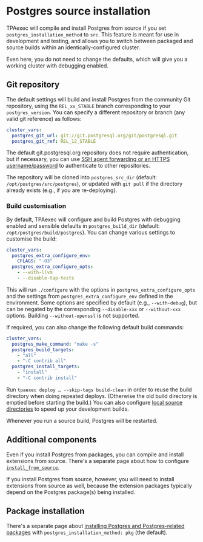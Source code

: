 # Postgres source installation

TPAexec will compile and install Postgres from source if you set
`postgres_installation_method` to `src`. This feature is meant for use
in development and testing, and allows you to switch between packaged
and source builds within an identically-configured cluster.

Even here, you do not need to change the defaults, which will give you a
working cluster with debugging enabled.

## Git repository

The default settings will build and install Postgres from the community
Git repository, using the `REL_xx_STABLE` branch corresponding to your
`postgres_version`. You can specify a different repository or branch
(any valid git reference) as follows:

```yaml
cluster_vars:
  postgres_git_url: git://git.postgresql.org/git/postgresql.git
  postgres_git_ref: REL_12_STABLE
```

The default git.postgresql.org repository does not require
authentication, but if necessary, you can use
[SSH agent forwarding or an HTTPS username/password](../git-credentials.md)
to authenticate to other repositories.

The repository will be cloned into `postgres_src_dir` (default:
`/opt/postgres/src/postgres`), or updated with `git pull` if the
directory already exists (e.g., if you are re-deploying).

### Build customisation

By default, TPAexec will configure and build Postgres with debugging
enabled and sensible defaults in `postgres_build_dir` (default:
`/opt/postgres/build/postgres`). You can change various settings to
customise the build:

```yaml
cluster_vars:
  postgres_extra_configure_env:
    CFLAGS: "-O3"
  postgres_extra_configure_opts:
    - --with-llvm
    - --disable-tap-tests
```

This will run `./configure` with the options in
`postgres_extra_configure_opts` and the settings from
`postgres_extra_configure_env` defined in the environment. Some
options are specified by default (e.g., `--with-debug`), but can be
negated by the corresponding `--disable-xxx` or `--without-xxx`
options. Building `--without-openssl` is not supported.

If required, you can also change the following default build commands:

```yaml
cluster_vars:
  postgres_make_command: "make -s"
  postgres_build_targets:
    - "all"
    - "-C contrib all"
  postgres_install_targets:
    - "install"
    - "-C contrib install"
```

Run `tpaexec deploy … --skip-tags build-clean` in order to reuse the
build directory when doing repeated deploys. (Otherwise the old build
directory is emptied before starting the build.) You can also configure
[local source directories](../../configure-source.md#local-source-directories)
to speed up your development builds.

Whenever you run a source build, Postgres will be restarted.

## Additional components

Even if you install Postgres from packages, you can compile and install
extensions from source. There's a separate page about how to configure
[`install_from_source`](../install_from_source.md).

If you install Postgres from source, however, you will need to install
extensions from source as well, because the extension packages typically
depend on the Postgres package(s) being installed.

## Package installation

There's a separate page about
[installing Postgres and Postgres-related packages](pkg.md)
with `postgres_installation_method: pkg` (the default).
